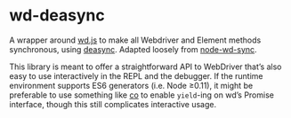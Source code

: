 # wd-deasync

A wrapper around [wd.js](https://github.com/admc/wd) to make all Webdriver and Element methods synchronous, using [deasync](https://github.com/abbr/deasync). Adapted loosely from [node-wd-sync](https://github.com/sebv/node-wd-sync).

This library is meant to offer a straightforward API to WebDriver that’s also easy to use interactively in the REPL and the debugger. If the runtime environment supports ES6 generators (i.e. Node ≥0.11), it might be preferable to use something like [co](https://github.com/tj/co) to enable `yield`-ing on wd’s Promise interface, though this still complicates interactive usage.
